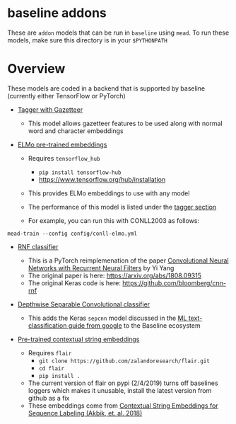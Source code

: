 baseline addons
===============

These are `addon` models that can be run in `baseline` using `mead`.  To run these models, make sure this directory is in your `$PYTHONPATH`

# Overview

These models are coded in a backend that is supported by baseline (currently either TensorFlow or PyTorch)


- [Tagger with Gazetteer](tagger_gazetteer.py)
  - This model allows gazetteer features to be used along with normal word and character embeddings

- [ELMo pre-trained embeddings](embed_elmo.py)
   - Requires `tensorflow_hub`
     - `pip install tensorflow-hub`
     - https://www.tensorflow.org/hub/installation

  - This provides ELMo embeddings to use with any model
  - The performance of this model is listed under the [tagger section](../../docs/tagger.md)

  - For example, you can run this with CONLL2003 as follows:

```
mead-train --config config/conll-elmo.yml
```

- [RNF classifier](rnf_pyt.py)
  - This is a PyTorch reimplemenation of the paper [Convolutional Neural Networks with Recurrent Neural Filters](https://www.groundai.com/project/convolutional-neural-networks-with-recurrent-neural-filters/) by Yi Yang
  - The original paper is here: https://arxiv.org/abs/1808.09315
  - The original Keras code is here: https://github.com/bloomberg/cnn-rnf

- [Depthwise Separable Convolutional classifier](classify_sepcnn.py)
  - This adds the Keras `sepcnn` model discussed in the [ML text-classification guide from google](https://developers.google.com/machine-learning/guides/text-classification/) to the Baseline ecosystem


- [Pre-trained contextual string embeddings](embed_string.py)
   - Requires `flair`
     - `git clone https://github.com/zalandoresearch/flair.git`
     - `cd flair`
     - `pip install .`
   - The current version of flair on pypi (2/4/2019) turns off baselines loggers which makes it unusable, install the latest version from github as a fix
   - These embeddings come from [Contextual String Embeddings for Sequence Labeling (Akbik, et. al. 2018)](https://aclanthology.info/papers/C18-1139/c18-1139)
